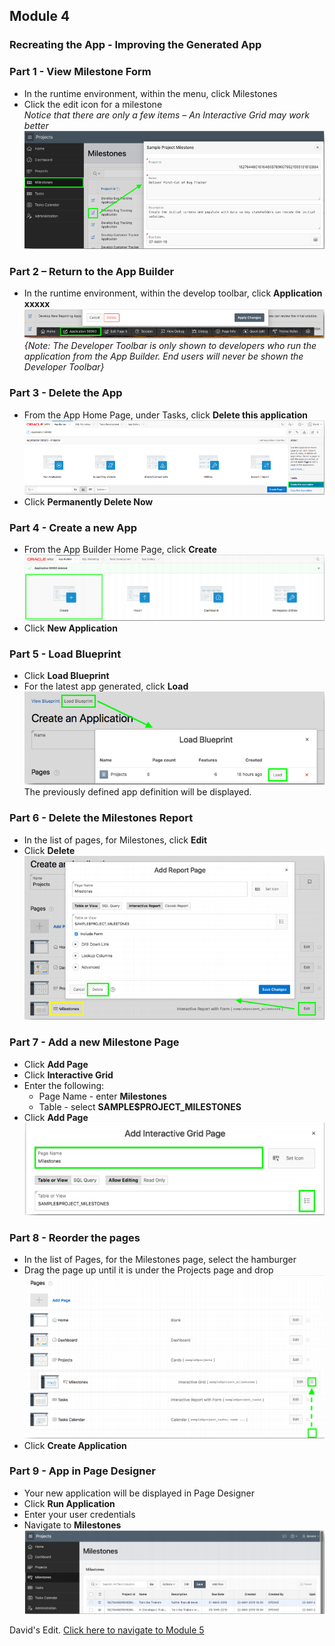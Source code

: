 ## Module 4

### Recreating the App - Improving the Generated App

### **Part 1** - View Milestone Form

- In the runtime environment, within the menu, click Milestones
- Click the edit icon for a milestone  
*Notice that there are only a few items
– An Interactive Grid may work better*
![](images/section4/4.1.PNG)

### **Part 2** – Return to the App Builder

- In the runtime environment, within the develop toolbar, click **Application xxxxx**  
![](images/section4/4.2.PNG)  
*{Note: The Developer Toolbar is only shown to developers who run the application from the App Builder. End users will never be shown the Developer Toolbar}*

### **Part 3** - Delete the App

- From the App Home Page, under Tasks, click **Delete this application**  
![](images/section4/4.3.PNG)  
- Click **Permanently Delete Now**

### **Part 4** - Create a new App

- From the App Builder Home Page, click **Create**  
![](images/section4/4.4.PNG) 
- Click **New Application**

### **Part 5** - Load Blueprint

- Click **Load Blueprint**
- For the latest app generated, click **Load**  
![](images/section4/4.5.PNG)  
The previously defined app definition will be displayed.

### **Part 6** - Delete the Milestones Report

- In the list of pages, for Milestones, click **Edit**
- Click **Delete**  
![](images/section4/4.6.PNG)

### **Part 7** - Add a new Milestone Page

- Click **Add Page**
- Click **Interactive Grid**
- Enter the following:
  - Page Name - enter **Milestones**
  - Table - select **SAMPLE$PROJECT_MILESTONES**
- Click **Add Page**  
![](images/section4/4.7.PNG)

### **Part 8** - Reorder the pages

- In the list of Pages, for the Milestones page, select the hamburger
- Drag the page up until it is under the Projects page and drop
![](images/section4/4.8.PNG)
- Click **Create Application**

### **Part 9** - App in Page Designer

- Your new application will be displayed in Page Designer
- Click **Run Application**
- Enter your user credentials
- Navigate to **Milestones**
![](images/section4/4.9.PNG)

David's Edit. [Click here to navigate to Module 5](5-using-page-designer-updating-the-milestones-page)  
